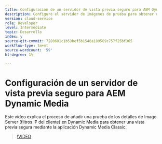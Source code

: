 ```yaml
---
title: Configuración de un servidor de vista previa seguro para AEM Dynamic Media
description: Configure el servidor de imágenes de prueba para obtener una vista previa segura mediante AEM aplicación Dynamic Media Classic.
version: cloud-service
role: Developer
level: Intermediate
topic: Desarrollo
index: y
source-git-commit: 7200601c1b59bef5b1546a100589c757f25bf365
workflow-type: tm+mt
source-wordcount: '59'
ht-degree: 1%

---
```



# Configuración de un servidor de vista previa seguro para AEM Dynamic Media

Este vídeo explica el proceso de añadir una prueba de los detalles de Image Server (filtros IP del cliente) en Dynamic Media para obtener una vista previa segura mediante la aplicación Dynamic Media Classic.

>[!VIDEO](https://video.tv.adobe.com/v/335462?quality=9&learn=on)
